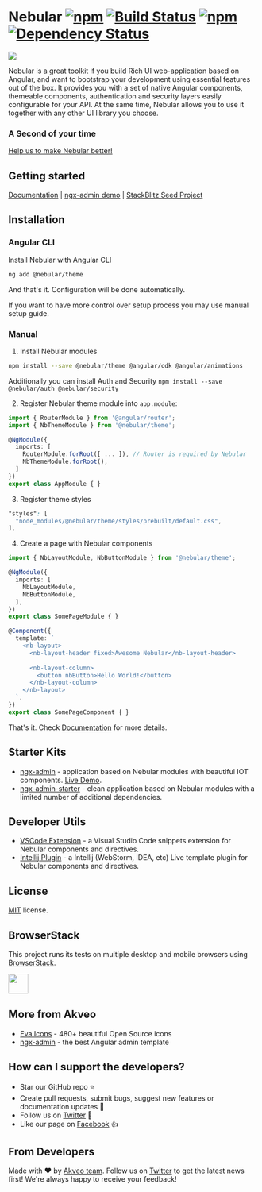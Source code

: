 # Nebular [![npm](https://img.shields.io/npm/l/@nebular/theme.svg)]() [![Build Status](https://travis-ci.org/akveo/nebular.svg?branch=master)](https://travis-ci.org/akveo/nebular) [![npm](https://img.shields.io/npm/dt/@nebular/theme.svg)](https://www.npmjs.com/package/@nebular/theme) [![Dependency Status](https://david-dm.org/akveo/ngx-admin/status.svg)](https://david-dm.org/akveo/ng2-admin)

<a href="https://akveo.github.io/nebular/"><img src="https://i.imgur.com/ScNTkCX.png"></a>

Nebular is a great toolkit if you build Rich UI web-application based on Angular, and want to bootstrap your development using essential features out of the box. 
It provides you with a set of native Angular components, themeable components, authentication and security layers easily configurable for your API. 
At the same time, Nebular allows you to use it together with any other UI library you choose.

### A Second of your time

[Help us to make Nebular better!](https://goo.gl/forms/3vRrw7hdp6v9Gjmo1)

## Getting started
[Documentation](https://akveo.github.io/nebular/docs/getting-started/what-is-nebular?utm_source=github&utm_medium=nebular_readme) | [ngx-admin demo](http://github.com/akveo/ngx-admin) | [StackBlitz Seed Project](https://stackblitz.com/github/akveo/nebular-seed)

## Installation

### Angular CLI

Install Nebular with Angular CLI

```bash
ng add @nebular/theme
```

And that's it. Configuration will be done automatically.

If you want to have more control over setup process you may use manual setup guide.

### Manual

1. Install Nebular modules

```bash
npm install --save @nebular/theme @angular/cdk @angular/animations
```
Additionally you can install Auth and Security `npm install --save @nebular/auth @nebular/security`

2. Register Nebular theme module into `app.module`:

```ts
import { RouterModule } from '@angular/router';
import { NbThemeModule } from '@nebular/theme';

@NgModule({
  imports: [
    RouterModule.forRoot([ ... ]), // Router is required by Nebular
    NbThemeModule.forRoot(),
  ]
})
export class AppModule { }
```

3. Register theme styles

```scss
"styles": [
  "node_modules/@nebular/theme/styles/prebuilt/default.css",
],
```

4. Create a page with Nebular components

```ts
import { NbLayoutModule, NbButtonModule } from '@nebular/theme';

@NgModule({
  imports: [
    NbLayoutModule,
    NbButtonModule,
  ],
})
export class SomePageModule { }
```

```ts
@Component({
  template: `
    <nb-layout>
      <nb-layout-header fixed>Awesome Nebular</nb-layout-header>
      
      <nb-layout-column>
        <button nbButton>Hello World!</button>
      </nb-layout-column>
    </nb-layout>
  `,
})
export class SomePageComponent { }
```
That's it. Check [Documentation](https://akveo.github.io/nebular/docs/getting-started/what-is-nebular?utm_source=github&utm_medium=nebular_readme) for more details.

## Starter Kits

- [ngx-admin](http://github.com/akveo/ngx-admin) - application based on Nebular modules with beautiful IOT components. [Live Demo](http://akveo.com/ngx-admin?utm_source=github&utm_medium=nebular_readme).
- [ngx-admin-starter](https://github.com/akveo/ngx-admin/tree/starter-kit) - clean application based on Nebular modules with a limited number of additional dependencies.

## Developer Utils
- [VSCode Extension](https://marketplace.visualstudio.com/items?itemName=shalinjames.vscode-nebular-snippets) - a Visual Studio Code snippets extension for Nebular components and directives.
- [Intellij Plugin](https://plugins.jetbrains.com/plugin/11065-nebular-code-snippets) - a Intellij (WebStorm, IDEA, etc) Live template plugin for Nebular components and directives.

## License
[MIT](LICENSE.txt) license.

## BrowserStack
This project runs its tests on multiple desktop and mobile browsers using [BrowserStack](http://www.browserstack.com).

<img src="https://cloud.githubusercontent.com/assets/131406/22254249/534d889e-e254-11e6-8427-a759fb23b7bd.png" height="40" />

## More from Akveo

- [Eva Icons](https://github.com/akveo/eva-icons) - 480+ beautiful Open Source icons
- [ngx-admin](https://github.com/akveo/ngx-admin) - the best Angular admin template

## How can I support the developers?
- Star our GitHub repo :star:
- Create pull requests, submit bugs, suggest new features or documentation updates :wrench:
- Follow us on [Twitter](https://twitter.com/akveo_inc) :feet:
- Like our page on [Facebook](https://www.facebook.com/akveo/) :thumbsup:

## From Developers
Made with :heart: by [Akveo team](http://akveo.com?utm_source=github&utm_medium=nebular_readme). Follow us on [Twitter](https://twitter.com/akveo_inc) to get the latest news first!
We're always happy to receive your feedback!
